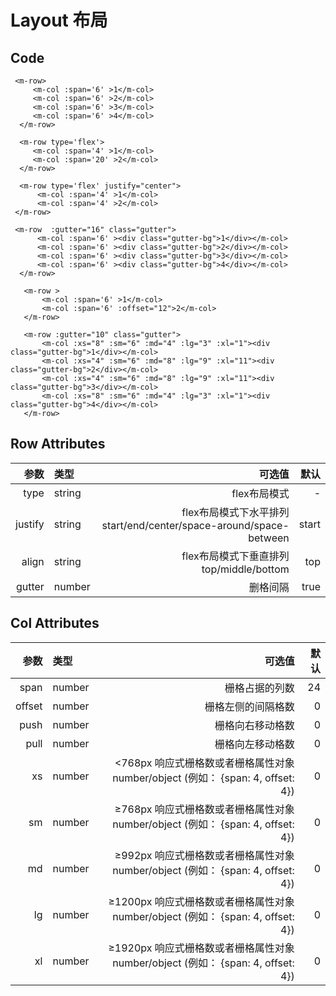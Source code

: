 # Layout 布局


<ClientOnly>
  <layout-demo/>
</ClientOnly>


<h2>Code</h2>

``` js{6}
 <m-row>
     <m-col :span='6' >1</m-col>
     <m-col :span='6' >2</m-col>
     <m-col :span='6' >3</m-col>
     <m-col :span='6' >4</m-col>
  </m-row>

  <m-row type='flex'>
     <m-col :span='4' >1</m-col>
     <m-col :span='20' >2</m-col>
  </m-row>

  <m-row type='flex' justify="center">
      <m-col :span='4' >1</m-col>
      <m-col :span='4' >2</m-col>
 </m-row>

 <m-row  :gutter="16" class="gutter">
      <m-col :span='6' ><div class="gutter-bg">1</div></m-col>
      <m-col :span='6' ><div class="gutter-bg">2</div></m-col>
      <m-col :span='6' ><div class="gutter-bg">3</div></m-col>
      <m-col :span='6' ><div class="gutter-bg">4</div></m-col>
  </m-row>

   <m-row >
       <m-col :span='6' >1</m-col>
       <m-col :span='6' :offset="12">2</m-col>
   </m-row>

   <m-row :gutter="10" class="gutter">
       <m-col :xs="8" :sm="6" :md="4" :lg="3" :xl="1"><div class="gutter-bg">1</div></m-col>
       <m-col :xs="4" :sm="6" :md="8" :lg="9" :xl="11"><div class="gutter-bg">2</div></m-col>
       <m-col :xs="4" :sm="6" :md="8" :lg="9" :xl="11"><div class="gutter-bg">3</div></m-col>
       <m-col :xs="8" :sm="6" :md="4" :lg="3" :xl="1"><div class="gutter-bg">4</div></m-col>
   </m-row>
```

<h2>Row Attributes</h2>

| 参数        | 类型 | 可选值     | 默认  |
| -------------: |:--------| -----------:| -----:|
| type      | string | flex布局模式  | - |
| justify      | string | flex布局模式下水平排列 start/end/center/space-around/space-between | start |
| align  | string | flex布局模式下垂直排列 top/middle/bottom | top |
| gutter   | number | 删格间隔 | true |


<h2>Col Attributes</h2>

| 参数        | 类型 | 可选值     | 默认  |
| -------------: |:--------| -----------:| -----:|
| span      | number | 栅格占据的列数  | 24 |
| offset      | number | 栅格左侧的间隔格数  | 0 |
| push  | number | 栅格向右移动格数  | 0 |
| pull  | number | 栅格向左移动格数  | 0 |
| xs  | number | <768px 响应式栅格数或者栅格属性对象	number/object (例如： {span: 4, offset: 4})  | 0 |
| sm  | number | ≥768px 响应式栅格数或者栅格属性对象	number/object (例如： {span: 4, offset: 4})  | 0 |
| md  | number | ≥992px 响应式栅格数或者栅格属性对象	number/object (例如： {span: 4, offset: 4})  | 0 |
| lg  | number | ≥1200px 响应式栅格数或者栅格属性对象	number/object (例如： {span: 4, offset: 4})  | 0 |
| xl  | number | ≥1920px 响应式栅格数或者栅格属性对象	number/object (例如： {span: 4, offset: 4})  | 0 |


